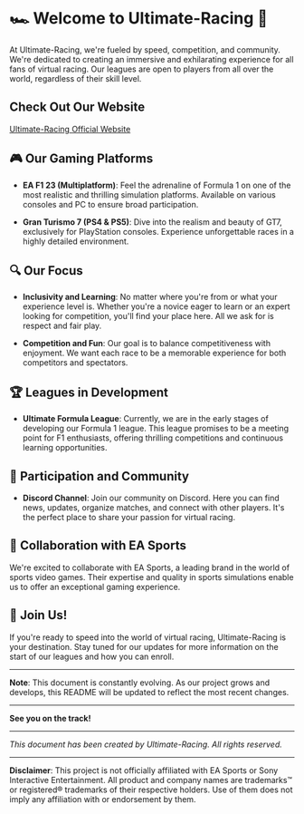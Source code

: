 # 🏎️ Welcome to Ultimate-Racing 🏁

At Ultimate-Racing, we're fueled by speed, competition, and community. We're dedicated to creating an immersive and exhilarating experience for all fans of virtual racing. Our leagues are open to players from all over the world, regardless of their skill level.

## Check Out Our Website
[Ultimate-Racing Official Website](https://pelusinni.github.io/Ultimate-Racing/)

## 🎮 Our Gaming Platforms

- **EA F1 23 (Multiplatform)**: Feel the adrenaline of Formula 1 on one of the most realistic and thrilling simulation platforms. Available on various consoles and PC to ensure broad participation.

- **Gran Turismo 7 (PS4 & PS5)**: Dive into the realism and beauty of GT7, exclusively for PlayStation consoles. Experience unforgettable races in a highly detailed environment.

## 🔍 Our Focus

- **Inclusivity and Learning**: No matter where you're from or what your experience level is. Whether you're a novice eager to learn or an expert looking for competition, you'll find your place here. All we ask for is respect and fair play.

- **Competition and Fun**: Our goal is to balance competitiveness with enjoyment. We want each race to be a memorable experience for both competitors and spectators.

## 🏆 Leagues in Development

- **Ultimate Formula League**: Currently, we are in the early stages of developing our Formula 1 league. This league promises to be a meeting point for F1 enthusiasts, offering thrilling competitions and continuous learning opportunities.

## 🤝 Participation and Community

- **Discord Channel**: Join our community on Discord. Here you can find news, updates, organize matches, and connect with other players. It's the perfect place to share your passion for virtual racing.

## 🤖 Collaboration with EA Sports

We're excited to collaborate with EA Sports, a leading brand in the world of sports video games. Their expertise and quality in sports simulations enable us to offer an exceptional gaming experience.

## 🌟 Join Us!

If you're ready to speed into the world of virtual racing, Ultimate-Racing is your destination. Stay tuned for our updates for more information on the start of our leagues and how you can enroll.

---

**Note**: This document is constantly evolving. As our project grows and develops, this README will be updated to reflect the most recent changes.

---

**See you on the track!**

---

*This document has been created by Ultimate-Racing. All rights reserved.*

---

**Disclaimer**: This project is not officially affiliated with EA Sports or Sony Interactive Entertainment. All product and company names are trademarks™ or registered® trademarks of their respective holders. Use of them does not imply any affiliation with or endorsement by them.
